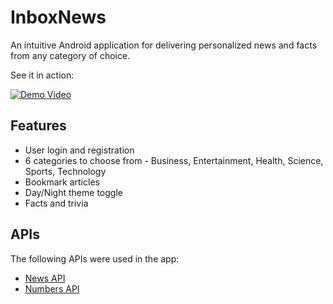 # InboxNews
An intuitive Android application for delivering personalized news and facts from any category of choice.

See it in action:

[![Demo Video](http://img.youtube.com/vi/QLx-1ErRkZU/0.jpg)](https://www.youtube.com/watch?v=QLx-1ErRkZU "Demo Video")

## Features
- User login and registration 
- 6 categories to choose from - Business, Entertainment, Health, Science, Sports, Technology
- Bookmark articles
- Day/Night theme toggle
- Facts and trivia

## APIs 
The following APIs were used in the app:
- [News API](https://newsapi.org)
- [Numbers API](http://numbersapi.com)
